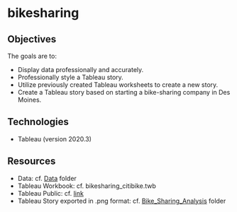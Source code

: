 # bikesharing

## Objectives

The goals are to:
- Display data professionally and accurately.
- Professionally style a Tableau story.
- Utilize previously created Tableau worksheets to create a new story.
- Create a Tableau story based on starting a bike-sharing company in Des Moines.

## Technologies

- Tableau (version 2020.3)

## Resources

- Data: cf. [Data](Data/) folder
- Tableau Workbook: cf. bikesharing_citibike.twb
- Tableau Public: cf. [link](https://public.tableau.com/views/bikesharing_citibike/BikesharingStories?:language=en&:retry=yes&:display_count=y&:origin=viz_share_link)
- Tableau Story exported in .png format: cf. [Bike_Sharing_Analysis](Bike_Sharing_Analysis/) folder
